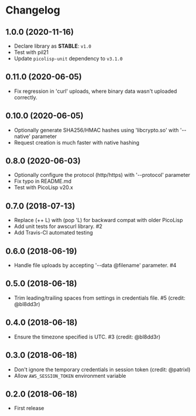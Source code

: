 # Changelog

## 1.0.0 (2020-11-16)

  * Declare library as **STABLE**: `v1.0`
  * Test with pil21
  * Update `picolisp-unit` dependency to `v3.1.0`

## 0.11.0 (2020-06-05)

  * Fix regression in 'curl' uploads, where binary data wasn't uploaded correctly.

## 0.10.0 (2020-06-05)

  * Optionally generate SHA256/HMAC hashes using 'libcrypto.so' with '--native' parameter
  * Request creation is much faster with native hashing

## 0.8.0 (2020-06-03)

  * Optionally configure the protocol (http/https) with '--protocol' parameter
  * Fix typo in README.md
  * Test with PicoLisp v20.x

## 0.7.0 (2018-07-13)

  * Replace (++ L) with (pop 'L) for backward compat with older PicoLisp
  * Add unit tests for awscurl library. #2
  * Add Travis-CI automated testing

## 0.6.0 (2018-06-19)

  * Handle file uploads by accepting '--data @filename' parameter. #4

## 0.5.0 (2018-06-18)

  * Trim leading/trailing spaces from settings in credentials file. #5 (credit: @bl8dd3r)

## 0.4.0 (2018-06-18)

  * Ensure the timezone specified is UTC. #3 (credit: @bl8dd3r)

## 0.3.0 (2018-06-18)

  * Don't ignore the temporary credentials in session token (credit: @patrixl)
  * Allow `AWS_SESSION_TOKEN` environment variable

## 0.2.0 (2018-06-18)

  * First release
